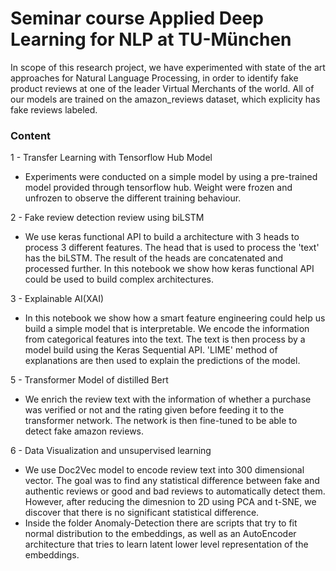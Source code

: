 #  Seminar course Applied Deep Learning for NLP at TU-München

In scope of this research project, we have experimented with state of the art approaches for Natural Language Processing, in order to identify fake product reviews at one of the leader Virtual Merchants of the world. All of our models are trained on the amazon_reviews dataset, which explicity has fake reviews labeled.

### Content

1 - Transfer Learning with Tensorflow Hub Model

- Experiments were conducted on a simple model by using a pre-trained model provided through tensorflow hub. Weight were frozen and unfrozen to observe the different training behaviour.

2 - Fake review detection review using biLSTM

- We use keras functional API to build a architecture with 3 heads to process 3 different features. The head that is used to process the 'text' has the biLSTM. The result of the heads are concatenated and processed further. In this notebook we show how keras functional API could be used to build complex architectures.

3 - Explainable AI(XAI)

- In this notebook we show how a smart feature engineering could help us build a simple model that is interpretable. We encode the information from categorical features into the text. The text is then process by a model build using the Keras Sequential API. 'LIME' method of explanations are then used to explain the predictions of the model.


5 - Transformer Model of distilled Bert

- We enrich the review text with the information of whether a purchase was verified or not and the rating given before feeding it to the transformer network. The network is then fine-tuned to be able to detect fake amazon reviews.

6 - Data Visualization and unsupervised learning

- We use Doc2Vec model to encode review text into 300 dimensional vector. The goal was to find any statistical difference between fake and authentic reviews or good and bad reviews to automatically detect them. However, after reducing the dimesnion to 2D using PCA and t-SNE, we discover that there is no significant statistical difference.
- Inside the folder Anomaly-Detection there are scripts that try to fit normal distribution to the embeddings, as well as an AutoEncoder architecture that tries to learn latent lower level representation of the embeddings.
    
